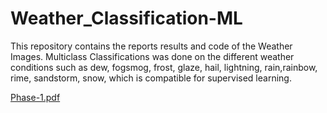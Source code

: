 # Weather_Classification-ML

This repository contains the reports results and code of the Weather Images. Multiclass Classifications was done on the different weather conditions such as dew, fogsmog, frost, glaze, hail, lightning, rain,rainbow, rime, sandstorm, snow, which is compatible for supervised learning.

[Phase-1.pdf](https://github.com/gagan110/Weather_Classification-ML/blob/main/Phase%201.pdf)
